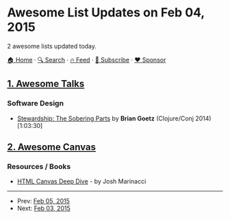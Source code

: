 # Awesome List Updates on Feb 04, 2015

2 awesome lists updated today.

[🏠 Home](/README.md) · [🔍 Search](https://www.trackawesomelist.com/search/) · [🔥 Feed](https://www.trackawesomelist.com/rss.xml) · [📮 Subscribe](https://trackawesomelist.us17.list-manage.com/subscribe?u=d2f0117aa829c83a63ec63c2f&id=36a103854c) · [❤️  Sponsor](https://github.com/sponsors/theowenyoung)



## [1. Awesome Talks](/content/JanVanRyswyck/awesome-talks/README.md)

### Software Design

*   [Stewardship: The Sobering Parts](https://www.youtube.com/watch?v=2y5Pv4yN0b0) by **Brian Goetz** (Clojure/Conj 2014) \[1:03:30]

## [2. Awesome Canvas](/content/raphamorim/awesome-canvas/README.md)

### Resources / Books

*   [HTML Canvas Deep Dive](http://joshondesign.com/p/books/canvasdeepdive/title.html) - by Josh Marinacci

---

- Prev: [Feb 05, 2015](/content/2015/02/05/README.md)
- Next: [Feb 03, 2015](/content/2015/02/03/README.md)